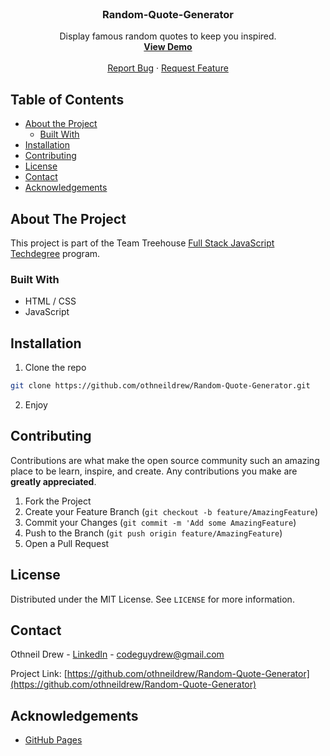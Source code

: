 <!-- PROJECT LOGO -->
<br />
<p align="center">

  <h3 align="center">Random-Quote-Generator</h3>

  <p align="center">
    Display famous random quotes to keep you inspired.
    <br />
    <a href="https://www.othneildrew.com/Random-Quote-Generator"><strong>View Demo</strong></a>
    <br />
    <br />
    <a href="https://github.com/othneildrew/Random-Quote-Generator/issues">Report Bug</a>
    ·
    <a href="https://github.com/othneildrew/Random-Quote-Generator/issues">Request Feature</a>
  </p>
</p>



<!-- TABLE OF CONTENTS -->
## Table of Contents

* [About the Project](#about-the-project)
  * [Built With](#built-with)
* [Installation](#installation)
* [Contributing](#contributing)
* [License](#license)
* [Contact](#contact)
* [Acknowledgements](#acknowledgements)



<!-- ABOUT THE PROJECT -->
## About The Project

This project is part of the Team Treehouse [Full Stack JavaScript Techdegree](https://join.teamtreehouse.com/techdegree/) program.

### Built With

* HTML / CSS
* JavaScript



<!-- INSTALLATION -->
## Installation

1. Clone the repo
```sh
git clone https://github.com/othneildrew/Random-Quote-Generator.git
```
2. Enjoy



<!-- CONTRIBUTING -->
## Contributing

Contributions are what make the open source community such an amazing place to be learn, inspire, and create. Any contributions you make are **greatly appreciated**.

1. Fork the Project
2. Create your Feature Branch (`git checkout -b feature/AmazingFeature`)
3. Commit your Changes (`git commit -m 'Add some AmazingFeature`)
4. Push to the Branch (`git push origin feature/AmazingFeature`)
5. Open a Pull Request



<!-- LICENSE -->
## License

Distributed under the MIT License. See `LICENSE` for more information.



<!-- CONTACT -->
## Contact

Othneil Drew - [LinkedIn](https://linkedin.com/in/othneildrew) - codeguydrew@gmail.com

Project Link: [https://github.com/othneildrew/Random-Quote-Generator](https://github.com/othneildrew/Random-Quote-Generator)



<!-- ACKNOWLEDGEMENTS -->
## Acknowledgements
* [GitHub Pages](https://pages.github.com)

